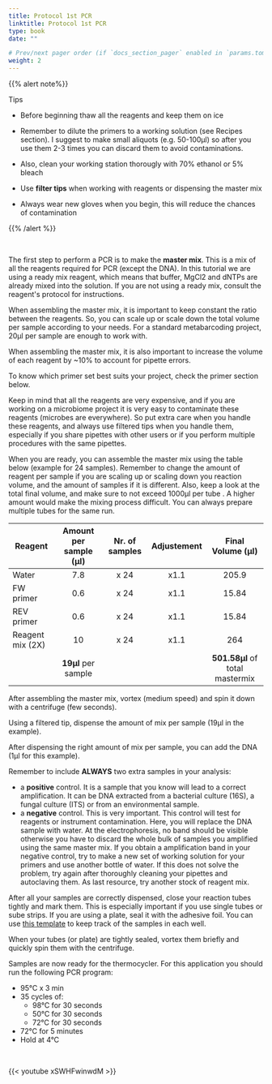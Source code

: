 ```yaml
---
title: Protocol 1st PCR
linktitle: Protocol 1st PCR
type: book
date: ""

# Prev/next pager order (if `docs_section_pager` enabled in `params.toml`)
weight: 2
---
```


{{% alert note%}}

Tips

* Before beginning thaw all the reagents and keep them on ice
* Remember to dilute the primers to a working solution (see Recipes section). I suggest to make small aliquots (e.g. 50-100µl) so after you use them 2-3 times you can discard them to avoid contaminations.
* Also, clean your working station thorougly with 70% ethanol or 5% bleach

* Use **filter tips** when working with reagents or dispensing the master mix
* Always wear new gloves when you begin, this will reduce the chances of contamination

{{% /alert %}}

<br/>

The first step to perform a PCR is to make the **master mix**. This is a mix of all the reagents required for  PCR (except the DNA). In this tutorial we are using a ready mix reagent, which means that buffer, MgCl2 and dNTPs are already mixed into the solution. If you are not using a ready mix, consult the reagent's protocol for instructions.

When assembling the master mix, it is important to keep constant the ratio between the reagents. So, you can scale up or scale down the total volume per sample according to your needs. For a standard metabarcoding project, 20µl per sample are enough to work with.

When assembling the master mix, it is also important to increase the volume of each reagent by ~10% to account for pipette errors.

To know which primer set best suits your project, check the primer section below.

Keep in mind that all the reagents are very expensive, and if you are working on a microbiome project it is very easy to contaminate these reagents (microbes are everywhere). So put extra care when you handle these reagents, and always use filtered tips when you handle them, especially if you share pipettes with other users or if you perform multiple procedures with the same pipettes.

When you are ready, you can assemble the master mix using the table below (example for 24 samples). Remember to change the amount of reagent per sample if you are scaling up or scaling down you reaction volume, and the amount of samples if it is different. Also, keep a look at the total final volume, and make sure to not exceed 1000µl per tube . A higher amount would make the mixing process difficult. You can always prepare multiple tubes for the same run.

| Reagent          | Amount per sample (µl) | Nr. of samples | Adjustement |        Final Volume (µl)        |
| ---------------- | :--------------------: | :------------: | :---------: | :-----------------------------: |
| Water            |          7.8           |      x 24      |    x1.1     |              205.9              |
| FW primer        |          0.6           |      x 24      |    x1.1     |              15.84              |
| REV primer       |          0.6           |      x 24      |    x1.1     |              15.84              |
| Reagent mix (2X) |           10           |      x 24      |    x1.1     |               264               |
|                  |  **19µl** per sample   |                |             | **501.58µl** of total mastermix |

After assembling the master mix, vortex (medium speed) and spin it down with a centrifuge (few seconds).

Using a filtered tip, dispense the amount of mix per sample (19µl in the example).

After dispensing the right amount of mix per sample, you can add the DNA (1µl for this example).

Remember to include **ALWAYS** two extra samples in your analysis:

* a **positive** control. It is a sample that you know will lead to a correct amplification. It can be DNA extracted from a bacterial culture (16S), a fungal culture (ITS) or from an environmental sample.
* a **negative** control. This is very important. This control will test for reagents or instrument contamination. Here, you will replace the DNA sample with water. At the electrophoresis, no band should be visible otherwise you have to discard the whole bulk of samples you amplified using the same master mix. If you obtain a amplification band in your negative control, try to make a new set of working solution for your primers and use another bottle of water. If this does not solve the problem, try again after thoroughly cleaning your pipettes and autoclaving them. As last resource, try another stock of reagent mix.

After all your samples are correctly dispensed, close your reaction tubes tightly and mark them. This is especially important if you use single tubes or sube strips. If you are using a plate, seal it with the adhesive foil. You can use [this template](http://www.cellsignet.com/media/plates/96.jpg) to keep track of the samples in each well.

When your tubes (or plate) are tightly sealed, vortex them briefly and quickly spin them with the centrifuge.

Samples are now ready for the thermocycler. For this application you should run the following PCR program:

* 95°C x 3 min
* 35 cycles of:
  * 98°C for 30 seconds
  * 50°C for 30 seconds
  * 72°C for 30 seconds
* 72°C for 5 minutes
* Hold at 4°C

<br/>

{{< youtube xSWHFwinwdM >}}
